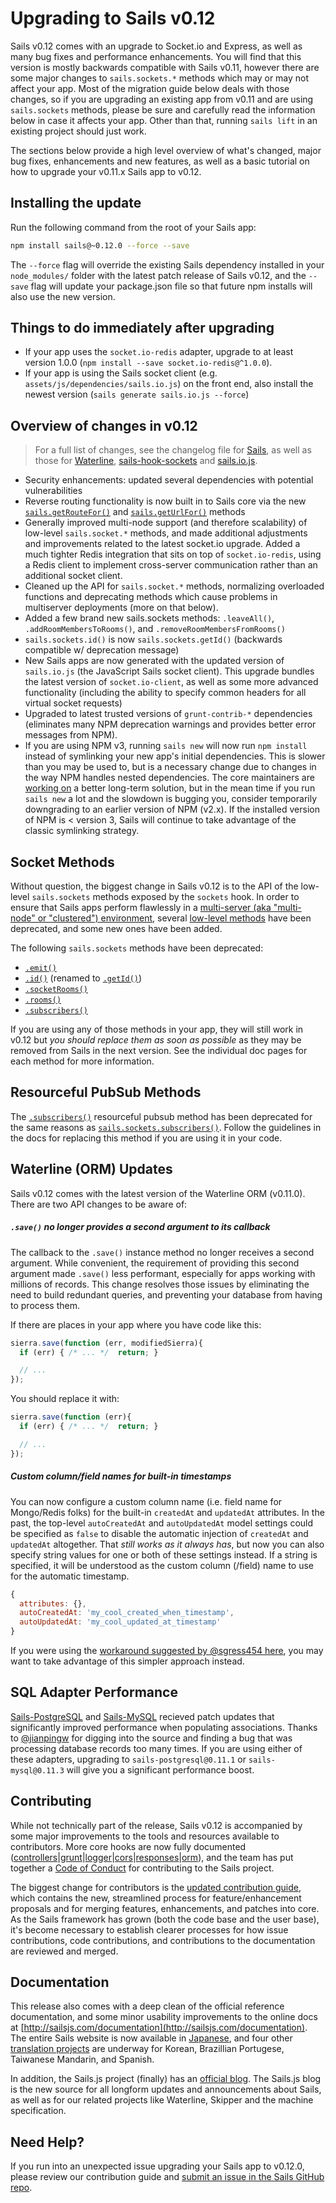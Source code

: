 # Upgrading to Sails v0.12

Sails v0.12 comes with an upgrade to Socket.io and Express, as well as many bug fixes and performance enhancements. You will find that this version is mostly backwards compatible with Sails v0.11, however there are some major changes to `sails.sockets.*` methods which may or may not affect your app. Most of the migration guide below deals with those changes, so if you are upgrading an existing app from v0.11 and are using `sails.sockets` methods, please be sure and carefully read the information below in case it affects your app.  Other than that, running `sails lift` in an existing project should just work.

The sections below provide a high level overview of what's changed, major bug fixes, enhancements and new features, as well as a basic tutorial on how to upgrade your v0.11.x Sails app to v0.12.

## Installing the update

Run the following command from the root of your Sails app:

```bash
npm install sails@~0.12.0 --force --save
```

The `--force` flag will override the existing Sails dependency installed in your `node_modules/` folder with the latest patch release of Sails v0.12, and the `--save` flag will update your package.json file so that future npm installs will also use the new version.


## Things to do immediately after upgrading

 + If your app uses the `socket.io-redis` adapter, upgrade to at least version 1.0.0 (`npm install --save socket.io-redis@^1.0.0`).
 + If your app is using the Sails socket client (e.g. `assets/js/dependencies/sails.io.js`) on the front end, also install the newest version (`sails generate sails.io.js --force`)


## Overview of changes in v0.12

> For a full list of changes, see the changelog file for [Sails](https://github.com/balderdashy/sails/blob/master/CHANGELOG.md), as well as those for [Waterline](https://github.com/balderdashy/waterline/blob/master/CHANGELOG.md), [sails-hook-sockets](https://github.com/balderdashy/sails-hook-sockets/blob/master/CHANGELOG.md) and [sails.io.js](https://github.com/balderdashy/sails.io.js/blob/master/CHANGELOG.md).

 + Security enhancements: updated several dependencies with potential vulnerabilities
 + Reverse routing functionality is now built in to Sails core via the new [`sails.getRouteFor()`](http://sailsjs.com/documentation/reference/application/sails-get-route-for) and [`sails.getUrlFor()`](http://sailsjs.com/documentation/reference/application/sails-get-url-for) methods
+ Generally improved multi-node support (and therefore scalability) of low-level `sails.socket.*` methods, and made additional adjustments and improvements related to the latest socket.io upgrade.  Added a much tighter Redis integration that sits on top of `socket.io-redis`, using a Redis client to implement cross-server communication rather than an additional socket client.
+ Cleaned up the API for `sails.socket.*` methods, normalizing overloaded functions and deprecating methods which cause problems in multiserver deployments (more on that below).
+ Added a few brand new sails.sockets methods: `.leaveAll()`, `.addRoomMembersToRooms()`, and `.removeRoomMembersFromRooms()`
+ `sails.sockets.id()` is now `sails.sockets.getId()` (backwards compatible w/ deprecation message)
+ New Sails apps are now generated with the updated version of `sails.io.js` (the JavaScript Sails socket client).  This upgrade bundles the latest version of `socket.io-client`, as well as some more advanced functionality (including the ability to specify common headers for all virtual socket requests)
+ Upgraded to latest trusted versions of `grunt-contrib-*` dependencies (eliminates many NPM deprecation warnings and provides better error messages from NPM).
+ If you are using NPM v3, running `sails new` will now run `npm install` instead of symlinking your new app's initial dependencies.  This is slower than you may be used to, but is a necessary change due to changes in the way NPM handles nested dependencies.  The core maintainers are [working on](https://github.com/npm/npm/issues/10013#issuecomment-178238596) a better long-term solution, but in the mean time if you run `sails new` a lot and the slowdown is bugging you, consider temporarily downgrading to an earlier version of NPM (v2.x).  If the installed version of NPM is < version 3, Sails will continue to take advantage of the classic symlinking strategy.


## Socket Methods

Without question, the biggest change in Sails v0.12 is to the API of the low-level `sails.sockets` methods exposed by the `sockets` hook.  In order to ensure that Sails apps perform flawlessly in a [multi-server (aka "multi-node" or "clustered") environment](http://sailsjs.com/documentation/concepts/realtime/multi-server-environments), several [low-level methods](http://sailsjs.com/documentation/reference/web-sockets/sails-sockets) have been deprecated, and some new ones have been added.

The following `sails.sockets` methods have been deprecated:

 + [`.emit()`](http://sailsjs.com/documentation/reference/web-sockets/sails-sockets/sails-sockets-emit)
 + [`.id()`](http://sailsjs.com/documentation/reference/web-sockets/sails-sockets/sails-sockets-id) (renamed to [`.getId()`](http://sailsjs.com/documentation/reference/web-sockets/sails-sockets/get-id))
 + [`.socketRooms()`](http://sailsjs.com/documentation/reference/web-sockets/sails-sockets/sails-sockets-socket-rooms)
 + [`.rooms()`](http://sailsjs.com/documentation/reference/web-sockets/sails-sockets/sails-sockets-rooms)
 + [`.subscribers()`](http://sailsjs.com/documentation/reference/web-sockets/sails-sockets/sails-sockets-subscribers)

If you are using any of those methods in your app, they will still work in v0.12 but _you should replace them as soon as possible_ as they may be removed from Sails in the next version.  See the individual doc pages for each method for more information.

## Resourceful PubSub Methods

The [`.subscribers()`](http://sailsjs.com/documentation/reference/web-sockets/resourceful-pub-sub/subscribers) resourceful pubsub method has been deprecated for the same reasons as [`sails.sockets.subscribers()`](http://sailsjs.com/documentation/reference/web-sockets/sails-sockets/sails-sockets-subscribers).  Follow the guidelines in the docs for replacing this method if you are using it in your code.


## Waterline (ORM) Updates

Sails v0.12 comes with the latest version of the Waterline ORM (v0.11.0).  There are two API changes to be aware of:

##### `.save()` no longer provides a second argument to its callback

The callback to the `.save()` instance method no longer receives a second argument.  While convenient, the requirement of providing this second argument made `.save()` less performant, especially for apps working with millions of records.  This change resolves those issues by eliminating the need to build redundant queries, and preventing your database from having to process them.

If there are places in your app where you have code like this:
```javascript
sierra.save(function (err, modifiedSierra){
  if (err) { /* ... */  return; }

  // ...
});
```

You should replace it with:
```javascript
sierra.save(function (err){
  if (err) { /* ... */  return; }

  // ...
});
```



##### Custom column/field names for built-in timestamps

You can now configure a custom column name (i.e. field name for Mongo/Redis folks) for the built-in `createdAt` and `updatedAt` attributes.  In the past, the top-level `autoCreatedAt` and `autoUpdatedAt` model settings could be specified as `false` to disable the automatic injection of `createdAt` and `updatedAt` altogether.  That _still works as it always has_, but now you can also specify string values for one or both of these settings instead.  If a string is specified, it will be understood as the custom column (/field) name to use for the automatic timestamp.

```javascript
{
  attributes: {},
  autoCreatedAt: 'my_cool_created_when_timestamp',
  autoUpdatedAt: 'my_cool_updated_at_timestamp'
}
```

If you were using the [workaround suggested by @sgress454 here](http://stackoverflow.com/a/24562385/486547), you may want to take advantage of this simpler approach instead.



## SQL Adapter Performance

[Sails-PostgreSQL](https://github.com/balderdashy/sails-postgresql/tree/for-sails-0.12) and [Sails-MySQL](https://github.com/balderdashy/sails-mysql/tree/0.12.x) recieved patch updates that significantly improved performance when populating associations. Thanks to [@jianpingw](https://github.com/jianpingw) for digging into the source and finding a bug that was processing database records too many times. If you are using either of these adapters, upgrading to `sails-postgresql@0.11.1` or `sails-mysql@0.11.3` will give you a significant performance boost.


## Contributing

While not technically part of the release, Sails v0.12 is accompanied by some major improvements to the tools and resources available to contributors.  More core hooks are now fully documented ([controllers](https://github.com/balderdashy/sails/tree/master/lib/hooks/controllers)|[grunt](https://github.com/balderdashy/sails/tree/master/lib/hooks/grunt)|[logger](https://github.com/balderdashy/sails/tree/master/lib/hooks/logger)|[cors](https://github.com/balderdashy/sails/tree/master/lib/hooks/cors)|[responses](https://github.com/balderdashy/sails/tree/master/lib/hooks/responses)|[orm](https://github.com/balderdashy/sails/tree/master/lib/hooks/orm)), and the team has put together a [Code of Conduct](https://github.com/balderdashy/sails/blob/master/CODE-OF-CONDUCT.md) for contributing to the Sails project.

The biggest change for contributors is the [updated contribution guide](https://github.com/balderdashy/sails/blob/master/CONTRIBUTING.md), which contains the new, streamlined process for feature/enhancement proposals and for merging features, enhancements, and patches into core.  As the Sails framework has grown (both the code base and the user base), it's become necessary to establish clearer processes for how issue contributions, code contributions, and contributions to the documentation are reviewed and merged.


## Documentation

This release also comes with a deep clean of the official reference documentation, and some minor usability improvements to the online docs at [http://sailsjs.com/documentation](http://sailsjs.com/documentation). The entire Sails website is now available in [Japanese](http://sailsjs.jp/), and four other [translation projects](https://github.com/balderdashy/sails-docs#in-other-languages) are underway for Korean, Brazillian Portugese, Taiwanese Mandarin, and Spanish.

In addition, the Sails.js project (finally) has an [official blog](http://blog.sailsjs.com).  The Sails.js blog is the new source for all longform updates and announcements about Sails, as well as for our related projects like Waterline, Skipper and the machine specification.



## Need Help?

If you run into an unexpected issue upgrading your Sails app to v0.12.0, please review our contribution guide and [submit an issue in the Sails GitHub repo](https://github.com/balderdashy/sails/blob/master/CONTRIBUTING.md).



<docmeta name="displayName" value="To v0.12">
<docmeta name="version" value="0.12.0">
